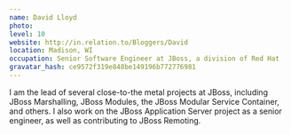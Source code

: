 ```yaml
---
name: David Lloyd
photo:
level: 10
website: http://in.relation.to/Bloggers/David
location: Madison, WI
occupation: Senior Software Engineer at JBoss, a division of Red Hat
gravatar_hash: ce9572f319e848be149196b772776981
---
```

I am the lead of several close-to-the metal projects at JBoss, including JBoss
Marshalling, JBoss Modules, the JBoss Modular Service Container, and others. I
also work on the JBoss Application Server project as a senior engineer, as well
as contributing to JBoss Remoting.
